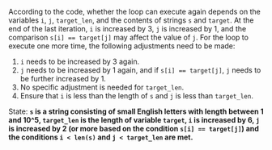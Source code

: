 According to the code, whether the loop can execute again depends on the variables `i`, `j`, `target_len`, and the contents of strings `s` and `target`. 
At the end of the last iteration, `i` is increased by 3, `j` is increased by 1, and the comparison `s[i] == target[j]` may affect the value of `j`.
For the loop to execute one more time, the following adjustments need to be made:
1. `i` needs to be increased by 3 again.
2. `j` needs to be increased by 1 again, and if `s[i] == target[j]`, `j` needs to be further increased by 1.
3. No specific adjustment is needed for `target_len`.
4. Ensure that `i` is less than the length of `s` and `j` is less than `target_len`.

State: **`s` is a string consisting of small English letters with length between 1 and 10^5, `target_len` is the length of variable `target`, `i` is increased by 6, `j` is increased by 2 (or more based on the condition `s[i] == target[j]`) and the conditions `i < len(s)` and `j < target_len` are met.**